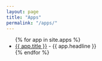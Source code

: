```yaml
---
layout: page
title: "Apps"
permalink: "/apps/"
---
```


<ul>
  {% for app in site.apps %}
    <li>
      <a href="{{ app.url }}">{{ app.title }}</a>
      - {{ app.headline }}
    </li>
  {% endfor %}
</ul>